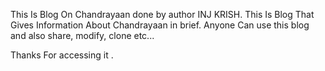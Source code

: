 This Is Blog On Chandrayaan done by author INJ KRISH. 
This Is Blog That Gives Information About Chandrayaan in brief. 
Anyone Can use this blog and also share, modify, clone etc...

Thanks For accessing it .

